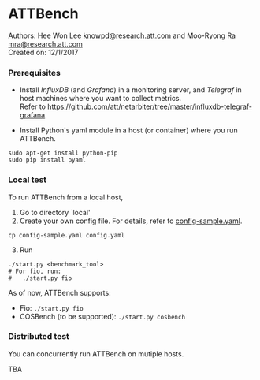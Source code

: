 # ATTBench 
Authors: Hee Won Lee <knowpd@research.att.com> and Moo-Ryong Ra <mra@research.att.com>   
Created on: 12/1/2017   

### Prerequisites
- Install *InfluxDB* (and *Grafana*) in a monitoring server, and *Telegraf* in host machines where you want to collect metrics.  
Refer to <https://github.com/att/netarbiter/tree/master/influxdb-telegraf-grafana>

- Install Python's yaml module in a host (or container) where you run ATTBench.
```
sudo apt-get install python-pip
sudo pip install pyaml
```

### Local test
To run ATTBench from a local host, 
1. Go to directory `local'
2. Create your own config file.  For details, refer to [config-sample.yaml](local/config-sample.yaml).
```
cp config-sample.yaml config.yaml
```  
3. Run
```
./start.py <benchmark_tool>
# For fio, run:
#   ./start.py fio
```

As of now, ATTBench supports: 
  - Fio: `./start.py fio`
  - COSBench (to be supported): `./start.py cosbench`

### Distributed test
You can concurrently run ATTBench on mutiple hosts.   

TBA

